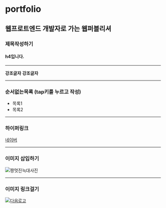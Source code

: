 # portfolio
## 웹프로트엔드 개발자로 가는 웹퍼블리셔

### 제목작성하기
#### h4입니다.

---

**강조글자**
__강조글자__

---

### 순서없는목록 (tap키를 누르고 작성)
  - 목록1
  - 목록2

---

### 하이퍼링크
[네이버](https://www.naver.com "링크 설명(title)을 넣기")

---

### 이미지 삽입하기
![짱멋진늑대사진](https://pbs.twimg.com/media/EWN6OyLVAAI6HKA.jpg "늑대씨사진")

---
### 이미지 링크걸기
[![다음로고](https://user-images.githubusercontent.com/112531696/203676082-45c9d2a7-42a2-45da-bb52-e55e7c65f7f0.png "다음로고")](https://www.daum.net '다음사이트 바로가기')

